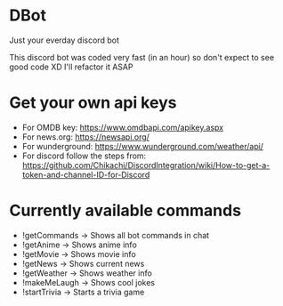 # DBot
Just your everday discord bot

This discord bot was coded very fast (in an hour) so don't expect to see good code XD
I'll refactor it ASAP

# Get your own api keys             
* For OMDB key: https://www.omdbapi.com/apikey.aspx                               
* For news.org: https://newsapi.org/                                
* For wunderground: https://www.wunderground.com/weather/api/                                                        
* For discord follow the steps from: https://github.com/Chikachi/DiscordIntegration/wiki/How-to-get-a-token-and-channel-ID-for-Discord                   

# Currently available commands
* !getCommands -> Shows all bot commands in chat                               
* !getAnime <Anime Name> -> Shows anime info                          
* !getMovie <Movie Name> -> Shows movie info                      
* !getNews <News source> -> Shows current news                         
* !getWeather <Place> -> Shows weather info                      
* !makeMeLaugh -> Shows cool jokes                           
* !startTrivia -> Starts a trivia game                       